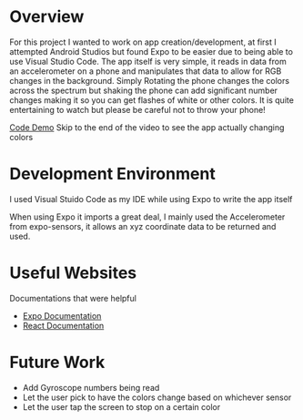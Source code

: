 # Overview

For this project I wanted to work on app creation/development, at first I attempted Android Studios but found Expo to be easier due to being able to use Visual Studio Code. The app itself is very simple, it reads in data from an accelerometer on a phone and manipulates that data to allow for RGB changes in the background. Simply Rotating the phone changes the colors across the spectrum but shaking the phone can add significant number changes making it so you can get flashes of white or other colors. It is quite entertaining to watch but please be careful not to throw your phone!

[Code Demo](https://www.youtube.com/watch?v=922N3hIfF2w&ab_channel=HunterPowell)
Skip to the end of the video to see the app actually changing colors

# Development Environment

I used Visual Stuido Code as my IDE while using Expo to write the app itself 

When using Expo it imports a great deal, I mainly used the Accelerometer from expo-sensors, it allows an xyz coordinate data to be returned and used.

# Useful Websites
Documentations that were helpful
* [Expo Documentation](https://docs.expo.dev/)
* [React Documentation](https://reactjs.org/docs/getting-started.html)

# Future Work

* Add Gyroscope numbers being read
* Let the user pick to have the colors change based on whichever sensor
* Let the user tap the screen to stop on a certain color
